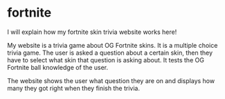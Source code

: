 # fortnite

I will explain how my fortnite skin trivia website works here!

My website is a trivia game about OG Fortnite skins. It is a multiple choice trivia game. The user is asked a question about a certain skin, then they have to select what skin that question is asking about. It tests the OG Fortnite ball knowledge of the user.

The website shows the user what question they are on and displays how many they got right when they finish the trivia.

